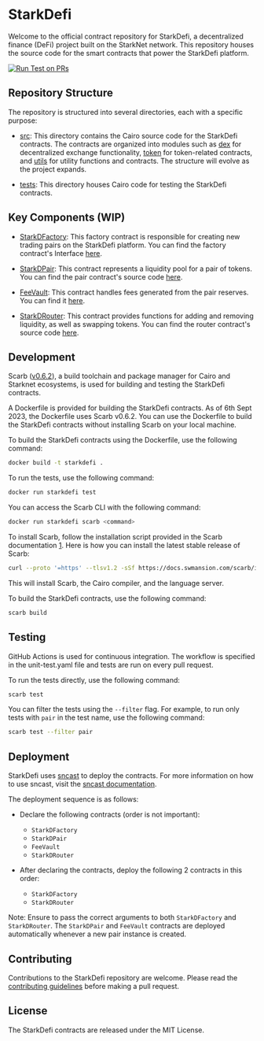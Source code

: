 # StarkDefi

Welcome to the official contract repository for StarkDefi, a decentralized finance (DeFi) project built on the StarkNet network. This repository houses the source code for the smart contracts that power the StarkDefi platform.

[![Run Test on PRs](https://github.com/Starkdefi/StarkDefi/actions/workflows/unit-test.yaml/badge.svg)](https://github.com/Starkdefi/StarkDefi/actions/workflows/unit-test.yaml)

## Repository Structure

The repository is structured into several directories, each with a specific purpose:

- [src](src/): This directory contains the Cairo source code for the StarkDefi contracts. The contracts are organized into modules such as [dex](src/dex.cairo) for decentralized exchange functionality, [token](src/token/erc20/erc20.cairo.cairo) for token-related contracts, and [utils](src/utils.cairo) for utility functions and contracts. The structure will evolve as the project expands.

- [tests](src/tests/): This directory houses Cairo code for testing the StarkDefi contracts.

## Key Components (WIP)

- [StarkDFactory](src/dex/v1/factory/factory.cairo): This factory contract is responsible for creating new trading pairs on the StarkDefi platform. You can find the factory contract's Interface [here](src/dex/v1/factory/interface.cairo).

- [StarkDPair](src/dex/v1/pair/Pair.cairo): This contract represents a liquidity pool for a pair of tokens. You can find the pair contract's source code [here](src/dex/v1/pair/interface.cairo).

- [FeeVault](src/dex/v1/pair/FeesVault.cairo): This contract handles fees generated from the pair reserves. You can find it [here](src/dex/v1/pair/interface.cairo).

- [StarkDRouter](src/dex/v1/router/router.cairo): This contract provides functions for adding and removing liquidity, as well as swapping tokens. You can find the router contract's source code [here](src/dex/v1/router/interface.cairo).

## Development

Scarb ([v0.6.2](https://github.com/software-mansion/scarb/releases/tag/v0.6.2)), a build toolchain and package manager for Cairo and Starknet ecosystems, is used for building and testing the StarkDefi contracts.

A Dockerfile is provided for building the StarkDefi contracts. As of 6th Sept 2023, the Dockerfile uses Scarb v0.6.2. You can use the Dockerfile to build the StarkDefi contracts without installing Scarb on your local machine.

To build the StarkDefi contracts using the Dockerfile, use the following command:

```bash
docker build -t starkdefi .
```

To run the tests, use the following command:

```bash
docker run starkdefi test
```

You can access the Scarb CLI with the following command:

```bash
docker run starkdefi scarb <command>
```

To install Scarb, follow the installation script provided in the Scarb documentation [1](https://docs.swmansion.com/scarb/download.html). Here is how you can install the latest stable release of Scarb:

```bash
curl --proto '=https' --tlsv1.2 -sSf https://docs.swmansion.com/scarb/install.sh | sh
```

This will install Scarb, the Cairo compiler, and the language server.

To build the StarkDefi contracts, use the following command:

```bash
scarb build
```

## Testing

GitHub Actions is used for continuous integration. The workflow is specified in the unit-test.yaml file and tests are run on every pull request.

To run the tests directly, use the following command:

```bash
scarb test
```

You can filter the tests using the `--filter` flag. For example, to run only tests with `pair` in the test name, use the following command:

```bash
scarb test --filter pair
```

## Deployment

StarkDefi uses [sncast](https://foundry-rs.github.io/starknet-foundry/starknet/index.html) to deploy the contracts. For more information on how to use sncast, visit the [sncast documentation](https://foundry-rs.github.io/starknet-foundry/starknet/index.html).

The deployment sequence is as follows:

- Declare the following contracts (order is not important):
  - `StarkDFactory`
  - `StarkDPair`
  - `FeeVault`
  - `StarkDRouter`

- After declaring the contracts, deploy the following 2 contracts in this order:
  - `StarkDFactory`
  - `StarkDRouter`

Note: Ensure to pass the correct arguments to both `StarkDFactory` and `StarkDRouter`. The `StarkDPair` and `FeeVault` contracts are deployed automatically whenever a new pair instance is created.

## Contributing

Contributions to the StarkDefi repository are welcome. Please read the [contributing guidelines](./CONTRIBUTING.md) before making a pull request.

## License

The StarkDefi contracts are released under the MIT License.
